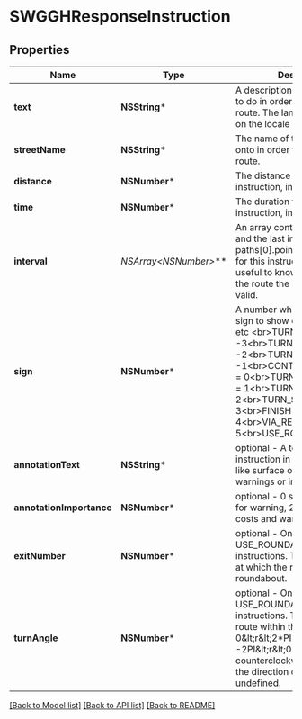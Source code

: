 # SWGGHResponseInstruction

## Properties
Name | Type | Description | Notes
------------ | ------------- | ------------- | -------------
**text** | **NSString*** | A description what the user has to do in order to follow the route. The language depends on the locale parameter. | [optional] 
**streetName** | **NSString*** | The name of the street to turn onto in order to follow the route. | [optional] 
**distance** | **NSNumber*** | The distance for this instruction, in meter | [optional] 
**time** | **NSNumber*** | The duration for this instruction, in ms | [optional] 
**interval** | **NSArray&lt;NSNumber*&gt;*** | An array containing the first and the last index (relative to paths[0].points) of the points for this instruction. This is useful to know for which part of the route the instructions are valid. | [optional] 
**sign** | **NSNumber*** | A number which specifies the sign to show e.g. for right turn etc &lt;br&gt;TURN_SHARP_LEFT &#x3D; -3&lt;br&gt;TURN_LEFT &#x3D; -2&lt;br&gt;TURN_SLIGHT_LEFT &#x3D; -1&lt;br&gt;CONTINUE_ON_STREET &#x3D; 0&lt;br&gt;TURN_SLIGHT_RIGHT &#x3D; 1&lt;br&gt;TURN_RIGHT &#x3D; 2&lt;br&gt;TURN_SHARP_RIGHT &#x3D; 3&lt;br&gt;FINISH &#x3D; 4&lt;br&gt;VIA_REACHED &#x3D; 5&lt;br&gt;USE_ROUNDABOUT &#x3D; 6 | [optional] 
**annotationText** | **NSString*** | optional - A text describing the instruction in more detail, e.g. like surface of the way, warnings or involved costs. | [optional] 
**annotationImportance** | **NSNumber*** | optional - 0 stands for INFO, 1 for warning, 2 for costs, 3 for costs and warning | [optional] 
**exitNumber** | **NSNumber*** | optional - Only available for USE_ROUNDABOUT instructions. The count of exits at which the route leaves the roundabout. | [optional] 
**turnAngle** | **NSNumber*** | optional - Only available for USE_ROUNDABOUT instructions. The radian of the route within the roundabout - 0&amp;lt;r&amp;lt;2*PI for clockwise and -2PI&amp;lt;r&amp;lt;0 for counterclockwise transit. Null if the direction of rotation is undefined. | [optional] 

[[Back to Model list]](../README.md#documentation-for-models) [[Back to API list]](../README.md#documentation-for-api-endpoints) [[Back to README]](../README.md)


